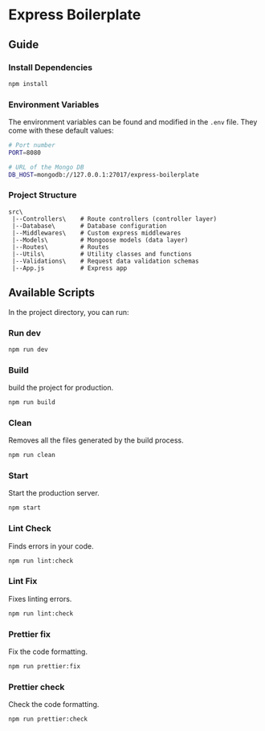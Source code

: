 # Express Boilerplate

## Guide

### Install Dependencies

```bash
npm install
```

### Environment Variables

The environment variables can be found and modified in the `.env` file. They come with these default values:

```bash
# Port number
PORT=8080

# URL of the Mongo DB
DB_HOST=mongodb://127.0.0.1:27017/express-boilerplate
```

### Project Structure

```
src\
 |--Controllers\    # Route controllers (controller layer)
 |--Database\       # Database configuration
 |--Middlewares\    # Custom express middlewares
 |--Models\         # Mongoose models (data layer)
 |--Routes\         # Routes
 |--Utils\          # Utility classes and functions
 |--Validations\    # Request data validation schemas
 |--App.js          # Express app
```

## Available Scripts

In the project directory, you can run:

### Run dev

```bash
npm run dev
```

### Build

build the project for production.

```bash
npm run build
```

### Clean

Removes all the files generated by the build process.

```bash
npm run clean
```

### Start

Start the production server.

```bash
npm start
```

### Lint Check

Finds errors in your code.

```bash
npm run lint:check
```

### Lint Fix

Fixes linting errors.

```bash
npm run lint:check
```

### Prettier fix

Fix the code formatting.

```bash
npm run prettier:fix
```

### Prettier check

Check the code formatting.

```bash
npm run prettier:check
```
